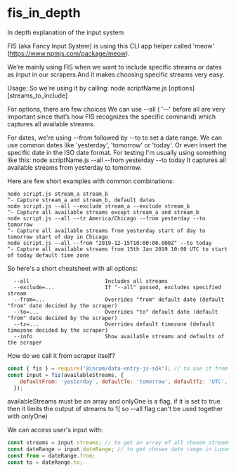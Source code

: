 # fis_in_depth
In depth explanation of the input system

FIS (aka Fancy Input System) is using this CLI app helper called 'meow' (https://www.npmjs.com/package/meow).

We’re mainly using FIS when we want to include specific streams or dates as input in our scrapers.And it makes choosing specific streams very easy.

Usage:
So we're using it by calling:
node scriptName.js [options] [streams_to_include]

For options, there are few choices
We can use --all ( '--' before all are very important since that’s how FIS recognizes the specific command) which captures all available streams. 

For dates, we're using --from followed by --to to set a date range.
We can use common dates like 'yesterday', 'tomorrow' or 'today'. Or even insert the specific date in the ISO date format.
For testing I'm usually using something like this: 
node scriptName.js --all --from yesterday --to today
It captures all available streams from yesterday to tomorrow.

Here are few short examples with common combinations:
```
node script.js stream_a stream_b
^- Capture stream_a and stream_b, default dates
node script.js --all --exclude stream_a --exclude stream_b
^- Capture all available streams except stream_a and stream_b
node script.js --all --tz America/Chicago --from yesterday --to tomorrow
^- Capture all available streams from yesterday start of day to tomorrow start of day in Chicago
node script.js --all --from "2019-12-15T10:00:00.000Z" --to today
^- Capture all available streams from 15th Jan 2019 10:00 UTC to start of today default time zone
```
So here's a short cheatsheet with all options:
```
  --all                        Includes all streams
  --exclude=...                If "--all" passed, excludes specified stream
  --from=...                   Overrides "from" default date (default "from" date decided by the scraper)
  --to=...                     Overrides "to" default date (default "from" date decided by the scraper)
  --tz=...                     Overrides default timezone (default timezone decided by the scraper)
  --info                       Show available streams and defaults of the scraper
```

How do we call it from scraper itself?
```javascript 
const { fis } = require('@incom/data-entry-js-sdk'); // to use it from our SDK
const input = fis(availableStreams, {
    defaultFrom: 'yesterday', defaultTo: 'tomorrow', defaultTz: 'UTC', onlyOne: false,
  });
```
availableStreams must be an array and onlyOne is a flag, if it is set to true then it limits the output of streams to 1( so --all flag can't be used together with onlyOne)

We can access user's input with:
```javascript
const streams = input.streams; // to get an array of all chosen streams
const dateRange = input.dateRange; // to get chosen date range in Luxon's DateTime format
const from = dateRange.from;
const to = dateRange.to;
```


